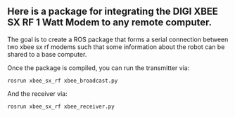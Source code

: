 ## Here is a package for integrating the DIGI XBEE SX RF 1 Watt Modem to any remote computer.
The goal is to create a ROS package that forms a serial connection between two xbee sx rf modems such that some information about the robot can be shared to a base computer.

Once the package is compiled, you can run the transmitter via:

```
rosrun xbee_sx_rf xbee_broadcast.py
```

And the receiver via:

```
rosrun xbee_sx_rf xbee_receiver.py
```
